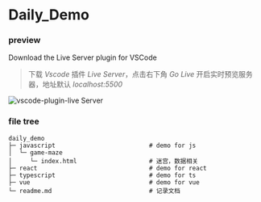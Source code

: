 # Daily_Demo

### preview

Download the Live Server plugin for VSCode

> 下载 _Vscode_ 插件 _Live Server_，点击右下角 _Go Live_ 开启实时预览服务器，地址默认 _localhost:5500_

![vscode-plugin-live Server](https://techstacker.com/static/b67ab1adeadeacd5164ee69e6cc07048/4d3f1/vscode-live-server-extension.png)

### file tree

```text
daily_demo
├─ javascript                          # demo for js
│  └─ game-maze
│     └─ index.html                    # 迷宫，数据相关
├─ react                               # demo for react
├─ typescript                          # demo for ts
├─ vue                                 # demo for vue
└─ readme.md                           # 记录文档
```
